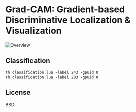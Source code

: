 # Grad-CAM: Gradient-based Discriminative Localization & Visualization

![Overview](http://i.imgur.com/qBPR3aM.jpg)

## Classification

```
th classification.lua -label 243 -gpuid 0
th classification.lua -label 283 -gpuid 0
```

## License

BSD
